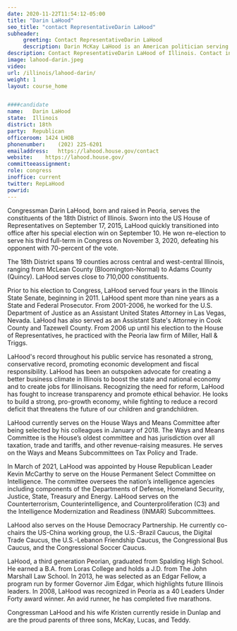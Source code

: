 ```yaml
---
date: 2020-11-22T11:54:12-05:00
title: "Darin LaHood"
seo_title: "contact RepresentativeDarin LaHood"
subheader:
     greeting: Contact RepresentativeDarin LaHood 
     description: Darin McKay LaHood is an American politician serving as the U.S. Representative for Illinois's 18th congressional district since 2015. A member of the Republican Party, he previously was the member of the Illinois Senate from the seven-county 37th legislative district.
description: Contact RepresentativeDarin LaHood of Illinois. Contact information for Darin LaHood includes email address, phone number, and mailing address.
image: lahood-darin.jpeg
video: 
url: /illinois/lahood-darin/
weight: 1
layout: course_home


####candidate
name:	Darin LaHood
state:	Illinois
district: 18th
party:	Republican
officeroom:	1424 LHOB
phonenumber:	(202) 225-6201
emailaddress:	https://lahood.house.gov/contact
website:	https://lahood.house.gov/
committeeassignment: 
role: congress
inoffice: current
twitter: RepLaHood
powrid: 
---
```

Congressman Darin LaHood, born and raised in Peoria, serves the constituents of the 18th District of Illinois. Sworn into the US House of Representatives on September 17, 2015, LaHood quickly transitioned into office after his special election win on September 10. He won re-election to serve his third full-term in Congress on November 3, 2020, defeating his opponent with 70-percent of the vote.

The 18th District spans 19 counties across central and west-central Illinois, ranging from McLean County (Bloomington-Normal) to Adams County (Quincy). LaHood serves close to 710,000 constituents.

Prior to his election to Congress, LaHood served four years in the Illinois State Senate, beginning in 2011. LaHood spent more than nine years as a State and Federal Prosecutor. From 2001-2006, he worked for the U.S. Department of Justice as an Assistant United States Attorney in Las Vegas, Nevada. LaHood has also served as an Assistant State's Attorney in Cook County and Tazewell County. From 2006 up until his election to the House of Representatives, he practiced with the Peoria law firm of Miller, Hall & Triggs.

LaHood's record throughout his public service has resonated a strong, conservative record, promoting economic development and fiscal responsibility. LaHood has been an outspoken advocate for creating a better business climate in Illinois to boost the state and national economy and to create jobs for Illinoisans. Recognizing the need for reform, LaHood has fought to increase transparency and promote ethical behavior. He looks to build a strong, pro-growth economy, while fighting to reduce a record deficit that threatens the future of our children and grandchildren.

LaHood currently serves on the House Ways and Means Committee after being selected by his colleagues in January of 2018. The Ways and Means Committee is the House’s oldest committee and has jurisdiction over all taxation, trade and tariffs, and other revenue-raising measures. He serves on the Ways and Means Subcommittees on Tax Policy and Trade.

In March of 2021, LaHood was appointed by House Republican Leader Kevin McCarthy to serve on the House Permanent Select Committee on Intelligence. The committee oversees the nation’s intelligence agencies including components of the Departments of Defense, Homeland Security, Justice, State, Treasury and Energy. LaHood serves on the Counterterrorism, Counterintelligence, and Counterproliferation (C3) and the Intelligence Modernization and Readiness (INMAR) Subcommittees.

LaHood also serves on the House Democracy Partnership. He currently co-chairs the US-China working group, the U.S.-Brazil Caucus, the Digital Trade Caucus, the U.S.-Lebanon Friendship Caucus, the Congressional Bus Caucus, and the Congressional Soccer Caucus.

LaHood, a third generation Peorian, graduated from Spalding High School. He earned a B.A. from Loras College and holds a J.D. from The John Marshall Law School. In 2013, he was selected as an Edgar Fellow, a program run by former Governor Jim Edgar, which highlights future Illinois leaders. In 2008, LaHood was recognized in Peoria as a 40 Leaders Under Forty award winner. An avid runner, he has completed five marathons.

Congressman LaHood and his wife Kristen currently reside in Dunlap and are the proud parents of three sons, McKay, Lucas, and Teddy.
